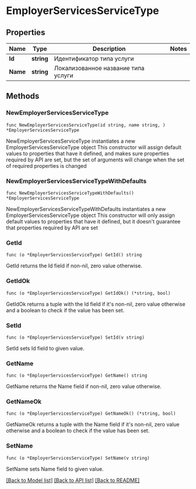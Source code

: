 # EmployerServicesServiceType

## Properties

Name | Type | Description | Notes
------------ | ------------- | ------------- | -------------
**Id** | **string** | Идентификатор типа услуги | 
**Name** | **string** | Локализованное название типа услуги | 

## Methods

### NewEmployerServicesServiceType

`func NewEmployerServicesServiceType(id string, name string, ) *EmployerServicesServiceType`

NewEmployerServicesServiceType instantiates a new EmployerServicesServiceType object
This constructor will assign default values to properties that have it defined,
and makes sure properties required by API are set, but the set of arguments
will change when the set of required properties is changed

### NewEmployerServicesServiceTypeWithDefaults

`func NewEmployerServicesServiceTypeWithDefaults() *EmployerServicesServiceType`

NewEmployerServicesServiceTypeWithDefaults instantiates a new EmployerServicesServiceType object
This constructor will only assign default values to properties that have it defined,
but it doesn't guarantee that properties required by API are set

### GetId

`func (o *EmployerServicesServiceType) GetId() string`

GetId returns the Id field if non-nil, zero value otherwise.

### GetIdOk

`func (o *EmployerServicesServiceType) GetIdOk() (*string, bool)`

GetIdOk returns a tuple with the Id field if it's non-nil, zero value otherwise
and a boolean to check if the value has been set.

### SetId

`func (o *EmployerServicesServiceType) SetId(v string)`

SetId sets Id field to given value.


### GetName

`func (o *EmployerServicesServiceType) GetName() string`

GetName returns the Name field if non-nil, zero value otherwise.

### GetNameOk

`func (o *EmployerServicesServiceType) GetNameOk() (*string, bool)`

GetNameOk returns a tuple with the Name field if it's non-nil, zero value otherwise
and a boolean to check if the value has been set.

### SetName

`func (o *EmployerServicesServiceType) SetName(v string)`

SetName sets Name field to given value.



[[Back to Model list]](../README.md#documentation-for-models) [[Back to API list]](../README.md#documentation-for-api-endpoints) [[Back to README]](../README.md)


